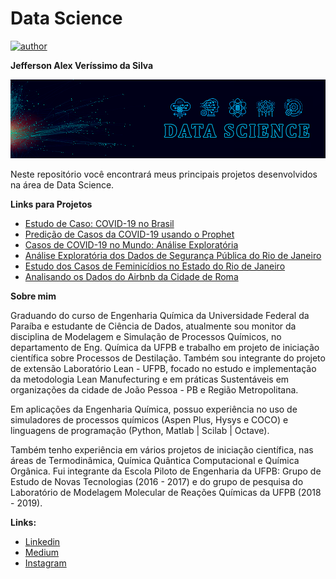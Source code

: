 # Data Science

[![author](https://img.shields.io/badge/author-Jefferson_Veríssimo-black.svg)](https://www.linkedin.com/in/jefferson-veríssimo-963094177/) 

**Jefferson Alex Veríssimo da Silva**

<p align="center">
  <img src="Background.png" >
</p>

Neste repositório você encontrará meus principais projetos desenvolvidos na área de Data Science.

**Links para Projetos**

* [Estudo de Caso: COVID-19 no Brasil]()
* [Predição de Casos da COVID-19 usando o Prophet](https://bit.ly/39CrJ1o)
* [Casos de COVID-19 no Mundo: Análise Exploratória](https://bit.ly/3bFOJOK)
* [Análise Exploratória dos Dados de Segurança Pública do Rio de Janeiro](https://bit.ly/2J7PHH3)
* [Estudo dos Casos de Feminicídios no Estado do Rio de Janeiro](https://bit.ly/32fu5l1)
* [Analisando os Dados do Airbnb da Cidade de Roma](https://bit.ly/37uHy9v)


**Sobre mim**

Graduando do curso de Engenharia Química da Universidade Federal da Paraíba e estudante de Ciência de Dados, atualmente sou monitor da disciplina de Modelagem e Simulação de Processos Químicos, no departamento de Eng. Química da UFPB e trabalho em projeto de iniciação científica sobre Processos de Destilação. Também sou integrante do projeto de extensão Laboratório Lean - UFPB, focado no estudo e implementação da metodologia Lean Manufecturing e em práticas Sustentáveis em organizações da cidade de João Pessoa - PB e Região Metropolitana.

Em aplicações da Engenharia Química, possuo experiência no uso de simuladores de processos químicos (Aspen Plus, Hysys e COCO) e linguagens de programação (Python, Matlab | Scilab | Octave).

Também tenho experiência em vários projetos de iniciação científica, nas áreas de Termodinâmica, Química Quântica Computacional e Química Orgânica. Fui integrante da Escola Piloto de Engenharia da UFPB: Grupo de Estudo de Novas Tecnologias (2016 - 2017) e do grupo de pesquisa do Laboratório de Modelagem Molecular de Reações Químicas da UFPB (2018 - 2019).


**Links:**
* [Linkedin](https://www.linkedin.com/in/jefferson-veríssimo-963094177/)
* [Medium](https://medium.com/@jeffersonverissimo_)
* [Instagram](https://www.instagram.com/jeffverissimo_/)
